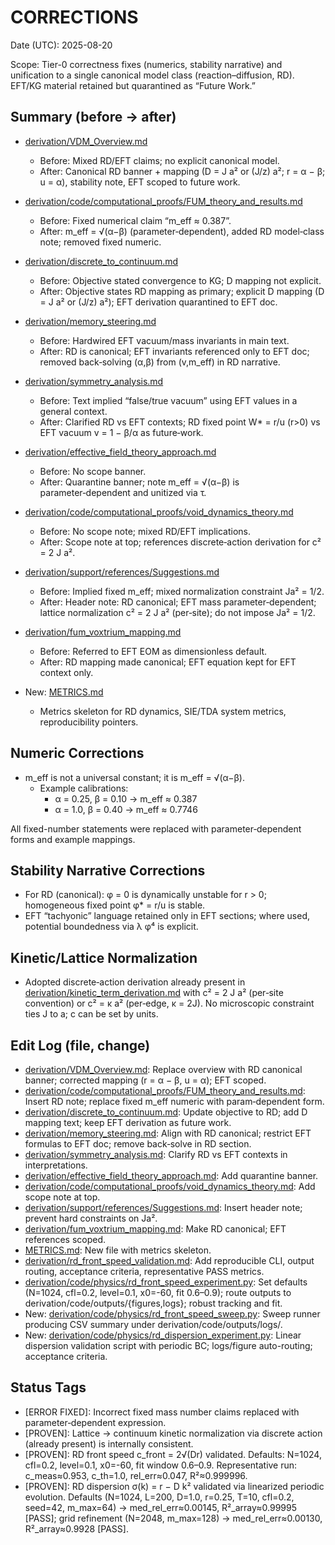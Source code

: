 # CORRECTIONS

Date (UTC): 2025-08-20

Scope: Tier-0 correctness fixes (numerics, stability narrative) and unification to a single canonical model class (reaction–diffusion, RD). EFT/KG material retained but quarantined as “Future Work.”

## Summary (before → after)

- [derivation/VDM_Overview.md](VDM_Overview.md)
  - Before: Mixed RD/EFT claims; no explicit canonical model.
  - After: Canonical RD banner + mapping (D = J a² or (J/z) a²; r = α − β; u = α), stability note, EFT scoped to future work.

- [derivation/code/computational_proofs/FUM_theory_and_results.md](code/computational_proofs/FUM_theory_and_results.md)
  - Before: Fixed numerical claim “m_eff ≈ 0.387”.
  - After: m_eff = √(α−β) (parameter‑dependent), added RD model‑class note; removed fixed numeric.

- [derivation/discrete_to_continuum.md](discrete_to_continuum.md)
  - Before: Objective stated convergence to KG; D mapping not explicit.
  - After: Objective states RD mapping as primary; explicit D mapping (D = J a² or (J/z) a²); EFT derivation quarantined to EFT doc.

- [derivation/memory_steering.md](memory_steering.md)
  - Before: Hardwired EFT vacuum/mass invariants in main text.
  - After: RD is canonical; EFT invariants referenced only to EFT doc; removed back‑solving (α,β) from (v,m_eff) in RD narrative.

- [derivation/symmetry_analysis.md](symmetry_analysis.md)
  - Before: Text implied “false/true vacuum” using EFT values in a general context.
  - After: Clarified RD vs EFT contexts; RD fixed point W* = r/u (r>0) vs EFT vacuum v = 1 − β/α as future‑work.

- [derivation/effective_field_theory_approach.md](effective_field_theory_approach.md)
  - Before: No scope banner.
  - After: Quarantine banner; note m_eff = √(α−β) is parameter‑dependent and unitized via τ.

- [derivation/code/computational_proofs/void_dynamics_theory.md](code/computational_proofs/void_dynamics_theory.md)
  - Before: No scope note; mixed RD/EFT implications.
  - After: Scope note at top; references discrete‑action derivation for c² = 2 J a².

- [derivation/support/references/Suggestions.md](support/references/Suggestions.md)
  - Before: Implied fixed m_eff; mixed normalization constraint Ja² = 1/2.
  - After: Header note: RD canonical; EFT mass parameter‑dependent; lattice normalization c² = 2 J a² (per‑site); do not impose Ja² = 1/2.

- [derivation/fum_voxtrium_mapping.md](fum_voxtrium_mapping.md)
  - Before: Referred to EFT EOM as dimensionless default.
  - After: RD mapping made canonical; EFT equation kept for EFT context only.

- New: [METRICS.md](Prometheus_VDM/METRICS.md)
  - Metrics skeleton for RD dynamics, SIE/TDA system metrics, reproducibility pointers.

## Numeric Corrections

- m_eff is not a universal constant; it is m_eff = √(α−β).
  - Example calibrations:
    - α = 0.25, β = 0.10 → m_eff ≈ 0.387
    - α = 1.0,  β = 0.40 → m_eff ≈ 0.7746

All fixed-number statements were replaced with parameter‑dependent forms and example mappings.

## Stability Narrative Corrections

- For RD (canonical): φ = 0 is dynamically unstable for r > 0; homogeneous fixed point φ* = r/u is stable.
- EFT “tachyonic” language retained only in EFT sections; where used, potential boundedness via λ φ⁴ is explicit.

## Kinetic/Lattice Normalization

- Adopted discrete‑action derivation already present in [derivation/kinetic_term_derivation.md](kinetic_term_derivation.md) with c² = 2 J a² (per‑site convention) or c² = κ a² (per‑edge, κ = 2J). No microscopic constraint ties J to a; c can be set by units.

## Edit Log (file, change)

- [derivation/VDM_Overview.md](VDM_Overview.md): Replace overview with RD canonical banner; corrected mapping (r = α − β, u = α); EFT scoped.
- [derivation/code/computational_proofs/FUM_theory_and_results.md](code/computational_proofs/FUM_theory_and_results.md): Insert RD note; replace fixed m_eff numeric with param‑dependent form.  
- [derivation/discrete_to_continuum.md](discrete_to_continuum.md): Update objective to RD; add D mapping text; keep EFT derivation as future work.  
- [derivation/memory_steering.md](memory_steering.md): Align with RD canonical; restrict EFT formulas to EFT doc; remove back‑solve in RD section.  
- [derivation/symmetry_analysis.md](symmetry_analysis.md): Clarify RD vs EFT contexts in interpretations.  
- [derivation/effective_field_theory_approach.md](effective_field_theory_approach.md): Add quarantine banner.  
- [derivation/code/computational_proofs/void_dynamics_theory.md](code/computational_proofs/void_dynamics_theory.md): Add scope note at top.  
- [derivation/support/references/Suggestions.md](support/references/Suggestions.md): Insert header note; prevent hard constraints on Ja².  
- [derivation/fum_voxtrium_mapping.md](fum_voxtrium_mapping.md): Make RD canonical; EFT references scoped.  
- [METRICS.md](Prometheus_VDM/METRICS.md): New file with metrics skeleton.
- [derivation/rd_front_speed_validation.md](rd_front_speed_validation.md:1): Add reproducible CLI, output routing, acceptance criteria, representative PASS metrics.
- [derivation/code/physics/rd_front_speed_experiment.py](code/physics/rd_front_speed_experiment.py:1): Set defaults (N=1024, cfl=0.2, level=0.1, x0=-60, fit 0.6–0.9); route outputs to derivation/code/outputs/{figures,logs}; robust tracking and fit.
- New: [derivation/code/physics/rd_front_speed_sweep.py](code/physics/rd_front_speed_sweep.py:1): Sweep runner producing CSV summary under derivation/code/outputs/logs/.
- New: [derivation/code/physics/rd_dispersion_experiment.py](code/physics/rd_dispersion_experiment.py:1): Linear dispersion validation script with periodic BC; logs/figure auto-routing; acceptance criteria.

## Status Tags

- [ERROR FIXED]: Incorrect fixed mass number claims replaced with parameter‑dependent expression.
- [PROVEN]: Lattice → continuum kinetic normalization via discrete action (already present) is internally consistent.
- [PROVEN]: RD front speed c_front = 2√(Dr) validated. Defaults: N=1024, cfl=0.2, level=0.1, x0=-60, fit window 0.6–0.9. Representative run: c_meas≈0.953, c_th=1.0, rel_err≈0.047, R²≈0.999996.
- [PROVEN]: RD dispersion σ(k) = r − D k² validated via linearized periodic evolution. Defaults (N=1024, L=200, D=1.0, r=0.25, T=10, cfl=0.2, seed=42, m_max=64) → med_rel_err≈0.00145, R²_array≈0.99995 [PASS]; grid refinement (N=2048, m_max=128) → med_rel_err≈0.00130, R²_array≈0.9928 [PASS].
